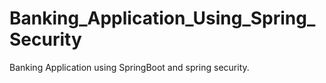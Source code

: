 # Banking_Application_Using_Spring_Security
Banking Application using SpringBoot and spring security.
